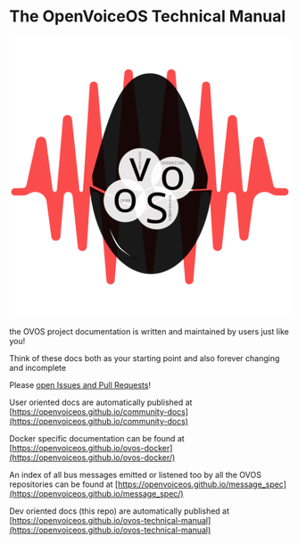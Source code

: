 # The OpenVoiceOS Technical Manual

![](https://github.com/OpenVoiceOS/ovos_assets/blob/master/Logo/ovos-logo-512.png?raw=true)

the OVOS project documentation is written and maintained by users just like you! 

Think of these docs both as your starting point and also forever changing and incomplete

Please [open Issues and Pull Requests](https://github.com/OpenVoiceOS/ovos-technical-manual)!

User oriented docs are automatically published at [https://openvoiceos.github.io/community-docs](https://openvoiceos.github.io/community-docs)

Docker specific documentation can be found at [https://openvoiceos.github.io/ovos-docker](https://openvoiceos.github.io/ovos-docker/)

An index of all bus messages emitted or listened too by all the OVOS repositories can be found at [https://openvoiceos.github.io/message_spec](https://openvoiceos.github.io/message_spec/)

Dev oriented docs (this repo) are automatically published at [https://openvoiceos.github.io/ovos-technical-manual](https://openvoiceos.github.io/ovos-technical-manual)